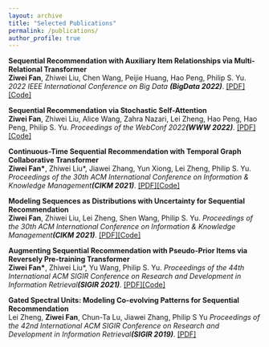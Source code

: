```yaml
---
layout: archive
title: "Selected Publications"
permalink: /publications/
author_profile: true
---
```

<b>Sequential Recommendation with Auxiliary Item Relationships via Multi-Relational Transformer</b> <br> <b>Ziwei Fan</b>, Zhiwei Liu, Chen Wang, Peijie Huang, Hao Peng, Philip S. Yu. <i>2022 IEEE International Conference on Big Data <b>(BigData 2022)</b></i>.
[[PDF]](https://arxiv.org/pdf/2210.13572.pdf)[[Code]](https://github.com/zfan20/MT4SR)


<b>Sequential Recommendation via Stochastic Self-Attention</b> <br> <b>Ziwei Fan</b>, Zhiwei Liu, Alice Wang, Zahra Nazari, Lei Zheng, Hao Peng, Hao Peng, Philip S. Yu. <i>Proceedings of the WebConf 2022<b>(WWW 2022)</b></i>.
[[PDF]](https://arxiv.org/pdf/2201.06035.pdf)[[Code]](https://github.com/zfan20/STOSA)


<b>Continuous-Time Sequential Recommendation with Temporal Graph Collaborative Transformer</b> <br> <b>Ziwei Fan\*</b>, Zhiwei Liu\*, Jiawei Zhang, Yun Xiong, Lei Zheng, Philip S. Yu. <i>Proceedings of the 30th ACM International Conference on Information & Knowledge Management<b>(CIKM 2021)</b></i>.
[[PDF]](https://arxiv.org/pdf/2108.06625.pdf)[[Code]](https://github.com/DyGRec/TGSRec)

<b>Modeling Sequences as Distributions with Uncertainty for Sequential Recommendation</b> <br> <b>Ziwei Fan</b>, Zhiwei Liu, Lei Zheng, Shen Wang, Philip S. Yu. <i>Proceedings of the 30th ACM International Conference on Information & Knowledge Management<b>(CIKM 2021)</b></i>.
[[PDF]](https://arxiv.org/pdf/2106.06165.pdf)[[Code]](https://github.com/DyGRec/DT4SR)

<b>Augmenting Sequential Recommendation with Pseudo-Prior Items via Reversely Pre-training Transformer</b> <br> <b>Ziwei Fan\*</b>, Zhiwei Liu\*, Yu Wang, Philip S. Yu. <i>Proceedings of the 44th International ACM SIGIR Conference on Research and Development in Information Retrieval<b>(SIGIR 2021)</b></i>.
[[PDF]](https://dl.acm.org/doi/pdf/10.1145/3404835.3463036)[[Code]](https://github.com/DyGRec/ASReP)


<b>Gated Spectral Units: Modeling Co-evolving Patterns for Sequential Recommendation</b> <br> Lei Zheng, <b>Ziwei Fan</b>, Chun-Ta Lu, Jiawei Zhang, Philip S Yu <i>Proceedings of the 42nd International ACM SIGIR Conference on Research and Development in Information Retrieval<b>(SIGIR 2019)</b></i>.
[[PDF]](https://dl.acm.org/doi/pdf/10.1145/3331184.3331329)
